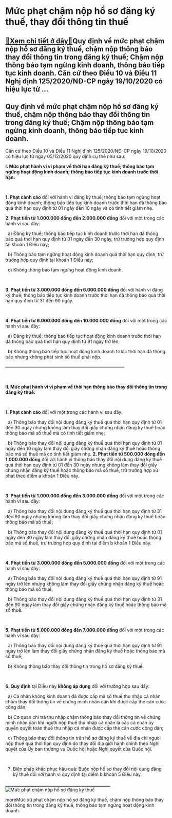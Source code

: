 Mức phạt chậm nộp hồ sơ đăng ký thuế, thay đổi thông tin thuế
=============================================================

[:gift:Xem chi tiết ở đây:gift:](https://hddtvn.com/muc-phat-cham-nop-ho-so-dang-ky-thue-thay-doi-thong-tin-thue/)Quy định về mức phạt chậm nộp hồ sơ đăng ký thuế, chậm nộp thông báo thay đổi thông tin trong đăng ký thuế; Chậm nộp thông báo tạm ngừng kinh doanh, thông báo tiếp tục kinh doanh. Căn cứ theo Điều 10 và Điều 11 Nghị định 125/2020/NĐ-CP ngày 19/10/2020 có hiệu lực từ …
----------------------------------------------------------------------------------------------------------------------------------------------------------------------------------------------------------------------------------------------------------------------------



Quy định về mức phạt chậm nộp hồ sơ đăng ký thuế, chậm nộp thông báo thay đổi thông tin trong đăng ký thuế; Chậm nộp thông báo tạm ngừng kinh doanh, thông báo tiếp tục kinh doanh.
-------------------------------------------------------------------------------------------------------------------------------------------------------------------------------------



Căn cứ theo Điều 10 và Điều 11 Nghị định 125/2020/NĐ-CP ngày 19/10/2020 có hiệu lực từ ngày 05/12/2020 quy định cụ thể như sau:




**I. Mức phạt hành vi vi phạm về thời hạn đăng ký thuế; thông báo tạm ngừng hoạt động kinh doanh; thông báo tiếp tục kinh doanh trước thời hạn:**  

    

**1. Phạt cảnh cáo** đối với hành vi đăng ký thuế; thông báo tạm ngừng hoạt động kinh doanh; thông báo tiếp tục kinh doanh trước thời hạn đã thông báo quá thời hạn quy định từ 01 ngày đến 10 ngày và có tình tiết giảm nhẹ.



  

**2. Phạt tiền từ 1.000.000 đồng đến 2.000.000 đồng** đối với một trong các hành vi sau đây:  

   a) Đăng ký thuế; thông báo tiếp tục kinh doanh trước thời hạn đã thông báo quá thời hạn quy định từ 01 ngày đến 30 ngày, trừ trường hợp quy định tại khoản 1 Điều này;  

   b) Thông báo tạm ngừng hoạt động kinh doanh quá thời hạn quy định, trừ trường hợp quy định tại khoản 1 Điều này;  

   c) Không thông báo tạm ngừng hoạt động kinh doanh.  

    

**3. Phạt tiền từ 3.000.000 đồng đến 6.000.000 đồng** đối với hành vi đăng ký thuế; thông báo tiếp tục kinh doanh trước thời hạn đã thông báo quá thời hạn quy định từ 31 đến 90 ngày.  

    

**4. Phạt tiền từ 6.000.000 đồng đến 10.000.000 đồng** đối với một trong các hành vi sau đây:  

   a) Đăng ký thuế; thông báo tiếp tục hoạt động kinh doanh trước thời hạn đã thông báo quá thời hạn quy định từ 91 ngày trở lên;  

   b) Không thông báo tiếp tục hoạt động kinh doanh trước thời hạn đã thông báo nhưng không phát sinh số thuế phải nộp.

  

——————————————————————————–  

  

**II. Mức phạt hành vi vi phạm về thời hạn thông báo thay đổi thông tin trong đăng ký thuế:**  

    

**1. Phạt cảnh cáo** đối với một trong các hành vi sau đây:  

   a) Thông báo thay đổi nội dung đăng ký thuế quá thời hạn quy định từ 01 đến 30 ngày nhưng không làm thay đổi giấy chứng nhận đăng ký thuế hoặc thông báo mã số thuế mà có tình tiết giảm nhẹ;  

   b) Thông báo thay đổi nội dung đăng ký thuế quá thời hạn quy định từ 01 ngày đến 10 ngày làm thay đổi giấy chứng nhận đăng ký thuế hoặc thông báo mã số thuế mà có tình tiết giảm nhẹ.
**2. Phạt tiền từ 500.000 đồng đến 1.000.000 đồng** đối với hành vi thông báo thay đổi nội dung đăng ký thuế quá thời hạn quy định từ 01 đến 30 ngày nhưng không làm thay đổi giấy chứng nhận đăng ký thuế hoặc thông báo mã số thuế, trừ trường hợp xử phạt theo điểm a khoản 1 Điều này.  

    

**3. Phạt tiền từ 1.000.000 đồng đến 3.000.000 đồng** đối với một trong các hành vi sau đây:  

   a) Thông báo thay đổi nội dung đăng ký thuế quá thời hạn quy định từ 31 đến 90 ngày nhưng không làm thay đổi giấy chứng nhận đăng ký thuế hoặc thông báo mã số thuế;  

   b) Thông báo thay đổi nội dung đăng ký thuế quá thời hạn quy định từ 01 ngày đến 30 ngày làm thay đổi giấy chứng nhận đăng ký thuế hoặc thông báo mã số thuế, trừ trường hợp quy định tại điểm b khoản 1 Điều này.  

    

**4. Phạt tiền từ 3.000.000 đồng đến 5.000.000 đồng** đối với một trong các hành vi sau đây:  

   a) Thông báo thay đổi nội dung đăng ký thuế quá thời hạn quy định từ 91 ngày trở lên nhưng không làm thay đổi giấy chứng nhận đăng ký thuế hoặc thông báo mã số thuế;  

   b) Thông báo thay đổi nội dung đăng ký thuế quá thời hạn quy định từ 31 đến 90 ngày làm thay đổi giấy chứng nhận đăng ký thuế hoặc thông báo mã số thuế.  

    

**5. Phạt tiền từ 5.000.000 đồng đến 7.000.000 đồng** đối với một trong các hành vi sau đây:  

   a) Thông báo thay đổi nội dung đăng ký thuế quá thời hạn quy định từ 91 ngày trở lên làm thay đổi giấy chứng nhận đăng ký thuế hoặc thông báo mã số thuế;  

   b) Không thông báo thay đổi thông tin trong hồ sơ đăng ký thuế.  

    

**6. Quy định** tại Điều này **không áp dụng** đối với trường hợp sau đây:  

  a) Cá nhân không kinh doanh đã được cấp mã số thuế thu nhập cá nhân chậm thay đổi thông tin về chứng minh nhân dân khi được cấp thẻ căn cước công dân;  

   b) Cơ quan chi trả thu nhập chậm thông báo thay đổi thông tin về chứng minh nhân dân khi người nộp thuế thu nhập cá nhân là các cá nhân ủy quyền quyết toán thuế thu nhập cá nhân được cấp thẻ căn cước công dân;  

   c) Thông báo thay đổi thông tin trên hồ sơ đăng ký thuế về địa chỉ người nộp thuế quá thời hạn quy định do thay đổi địa giới hành chính theo Nghị quyết của Ủy ban thường vụ Quốc hội hoặc Nghị quyết của Quốc hội.  

   

 7. Biện pháp khắc phục hậu quả: Buộc nộp hồ sơ thay đổi nội dung đăng ký thuế đối với hành vi quy định tại điểm b khoản 5 Điều này.



**\_\_\_\_\_\_\_\_\_\_\_\_\_\_\_\_\_\_\_\_\_\_\_\_\_\_\_\_\_\_\_\_\_\_\_\_\_\_\_\_\_\_\_\_\_\_\_\_\_**
![Mức phạt chậm nộp hồ sơ đăng ký thuế](https://hddtvn.com/wp-content/uploads/2021/01/muc-phat-cham-nop-ho-so-dang-ky-thue.png "Mức phạt chậm nộp hồ sơ đăng ký thuế")


moreMức xử phạt chậm nộp hồ sơ đăng ký thuế, chậm nộp thông báo thay đổi thông tin trong đăng ký thuế, thông báo tạm ngừng hoạt động kinh doanh.


